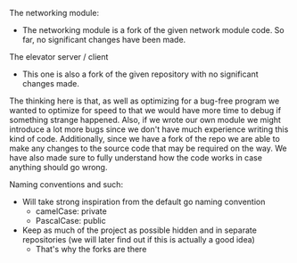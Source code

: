 The networking module:
* The networking module is a fork of the given network module code. So far, no significant changes have been made.

The elevator server / client
* This one is also a fork of the given repository with no significant changes made.

The thinking here is that, as well as optimizing for a bug-free program we wanted to optimize for speed to that we would have more time to debug if something strange happened. Also, if we wrote our own module we might introduce a lot more bugs since we don't have much experience writing this kind of code. Additionally, since we have a fork of the repo we are able to make any changes to the source code that may be required on the way. We have also made sure to fully understand how the code works in case anything should go wrong.

Naming conventions and such:
- Will take strong inspiration from the default go naming convention
	- camelCase: private
	- PascalCase: public
- Keep as much of the project as possible hidden and in separate repositories (we will later find out if this is actually a good idea)
	- That's why the forks are there